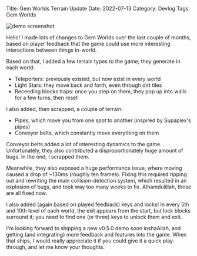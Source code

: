 Title: Gem Worlds Terrain Update
Date: 2022-07-13
Category: Devlog
Tags: Gem Worlds

![demo screenshot](https://i.imgur.com/nRbaVgu.png)

Hello! I made lots of changes to Gem Worlds over the last couple of months, based on player feedback that the game could use more interesting interactions between things in-world.

Based on that, I added a few terrain types to the game; they generate in each world:

- Teleporters: previously existed, but now exist in every world
- Light Stars: they move back and forth, even through dirt tiles
- Receeding blocks traps: once you step on them, they pop up into walls for a few turns, then reset

I also added, then scrapped, a couple of terrain:

- Pipes, which move you from one spot to another (inspired by Supaplex's pipes)
- Conveyor belts, which constantly move everything on them

Conveyor belts added a lot of interesting dynamics to the game. Unfortunately, they also contributed a disproportionately huge amount of bugs. In the end, I scrapped them.

Meanwhile, they also exposed a huge performance issue, where moving caused a drop of ~130ms (roughly ten frames). Fixing this required ripping out and rewriting the main collision-detection system, which resulted in an explosion of bugs, and took way too many weeks to fix. Alhamdulillah, those are all fixed now.

I also added (again based on played feedback) keys and locks! In every 5th and 10th level of each world, the exit appears from the start, but lock blocks surround it; you need to find one (or three) keys to unlock them and exit.

I'm looking forward to shipping a new v0.5.0 demo soon inshaAllah, and getting (and integrating) more feedback and features into the game. When that ships, I would really appreciate it if you could give it a quick play-through, and let me know your thoughts.

